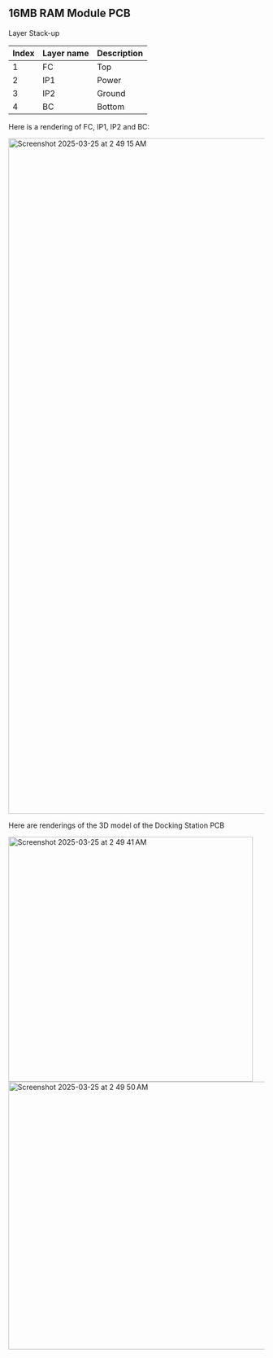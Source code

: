 ## 16MB RAM Module PCB

Layer Stack-up

| Index | Layer name | Description  |
| ----- | ---------- | ------------ |
| 1     | FC         | Top          |
| 2     | IP1        | Power        |
| 3     | IP2        | Ground       |
| 4     | BC         | Bottom       |

Here is a rendering of FC, IP1, IP2 and BC:

<img width="1327" alt="Screenshot 2025-03-25 at 2 49 15 AM" src="https://github.com/user-attachments/assets/5bf631d0-53a0-41b2-9828-6ef741e88515" />

Here are renderings of the 3D model of the Docking Station PCB

<img width="481" alt="Screenshot 2025-03-25 at 2 49 41 AM" src="https://github.com/user-attachments/assets/ea532326-66bc-46fa-b997-86103c506775" />

<img width="526" alt="Screenshot 2025-03-25 at 2 49 50 AM" src="https://github.com/user-attachments/assets/0f4cce02-ec97-4680-8ff9-498230cd3e01" />
